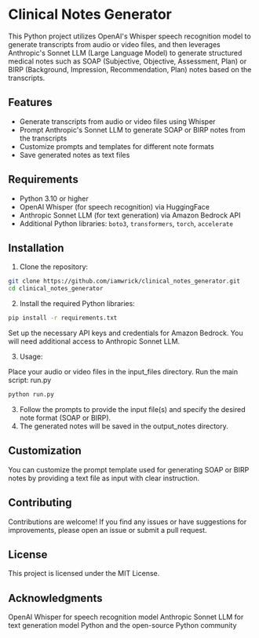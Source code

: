 # Clinical Notes Generator

This Python project utilizes OpenAI's Whisper speech recognition model to generate transcripts from audio or video files, and then leverages Anthropic's Sonnet LLM (Large Language Model) to generate structured medical notes such as SOAP (Subjective, Objective, Assessment, Plan) or BIRP (Background, Impression, Recommendation, Plan) notes based on the transcripts.

## Features

- Generate transcripts from audio or video files using Whisper
- Prompt Anthropic's Sonnet LLM to generate SOAP or BIRP notes from the transcripts
- Customize prompts and templates for different note formats
- Save generated notes as text files

## Requirements

- Python 3.10 or higher
- OpenAI Whisper (for speech recognition) via HuggingFace
- Anthropic Sonnet LLM (for text generation) via Amazon Bedrock API
- Additional Python libraries: `boto3`, `transformers`, `torch`, `accelerate`

## Installation

1. Clone the repository:

```bash
git clone https://github.com/iamwrick/clinical_notes_generator.git
cd clinical_notes_generator
```

2. Install the required Python libraries:

```bash
pip install -r requirements.txt
```
Set up the necessary API keys and credentials for Amazon Bedrock. 
You will need additional access to Anthropic Sonnet LLM.

3. Usage:

Place your audio or video files in the input_files directory.
Run the main script: run.py
```bash
python run.py
```

3. Follow the prompts to provide the input file(s) and specify the desired note format (SOAP or BIRP). 
4. The generated notes will be saved in the output_notes directory.

## Customization
You can customize the prompt template used for generating SOAP or BIRP notes by providing a text file as input with clear instruction.

## Contributing
Contributions are welcome! If you find any issues or have suggestions for improvements, please open an issue or submit a pull request.

## License
This project is licensed under the MIT License.

## Acknowledgments
OpenAI Whisper for speech recognition model
Anthropic Sonnet LLM for text generation model
Python and the open-source Python community
